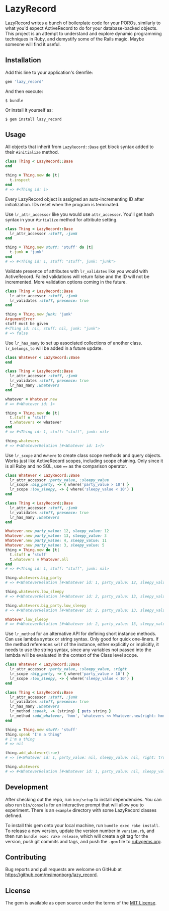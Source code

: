 # LazyRecord

LazyRecord writes a bunch of boilerplate code for your POROs, similarly to what you'd expect ActiveRecord to do for your database-backed objects. This project is an attempt to understand and explore dynamic programming techniques in Ruby, and demystify some of the Rails magic. Maybe someone will find it useful.

## Installation

Add this line to your application's Gemfile:

```ruby
gem 'lazy_record'
```

And then execute:

    $ bundle

Or install it yourself as:

    $ gem install lazy_record

## Usage

All objects that inherit from `LazyRecord::Base` get block syntax added to their `#initialize` method.

```ruby
class Thing < LazyRecord::Base
end

thing = Thing.new do |t|
  t.inspect
end
# => #<Thing id: 1>
```
Every LazyRecord object is assigned an auto-incrementing ID after initialization. IDs reset when the program is terminated.

Use `lr_attr_accessor` like you would use `attr_accessor`. You'll get hash syntax in your `#intialize` method for attribute setting.

```ruby
class Thing < LazyRecord::Base
  lr_attr_accessor :stuff, :junk
end

thing = Thing.new stuff: 'stuff' do |t|
  t.junk = 'junk'
end
# => #<Thing id: 1, stuff: "stuff", junk: "junk">
```

Validate presence of attributes with `lr_validates` like you would with ActiveRecord. Failed validations will return false and the ID will not be incremented. More validation options coming in the future.

```ruby
class Thing < LazyRecord::Base
  lr_attr_accessor :stuff, :junk
  lr_validates :stuff, presence: true
end

thing = Thing.new junk: 'junk'
ArgumentError
stuff must be given
#<Thing id: nil, stuff: nil, junk: "junk">
# => false
```
Use `lr_has_many` to set up associated collections of another class. `lr_belongs_to` will be added in a future update.

```ruby
class Whatever < LazyRecord::Base
end

class Thing < LazyRecord::Base
  lr_attr_accessor :stuff, :junk
  lr_validates :stuff, presence: true
  lr_has_many :whatevers
end

whatever = Whatever.new
# => #<Whatever id: 1>

thing = Thing.new do |t|
  t.stuff = 'stuff'
  t.whatevers << whatever
end
# => #<Thing id: 1, stuff: "stuff", junk: nil>

thing.whatevers
# => #<WhateverRelation [#<Whatever id: 1>]>
```

Use `lr_scope` and `#where` to create class scope methods and query objects. Works just like ActiveRecord scopes, including scope chaining. Only since it is all Ruby and no SQL, use `==` as the comparison operator.

```ruby
class Whatever < LazyRecord::Base
  lr_attr_accessor :party_value, :sleepy_value
  lr_scope :big_party, -> { where('party_value > 10') }
  lr_scope :low_sleepy, -> { where('sleepy_value < 10') }
end

class Thing < LazyRecord::Base
  lr_attr_accessor :stuff, :junk
  lr_validates :stuff, presence: true
  lr_has_many :whatevers
end

Whatever.new party_value: 12, sleepy_value: 12
Whatever.new party_value: 13, sleepy_value: 3
Whatever.new party_value: 4, sleepy_value: 11
Whatever.new party_value: 3, sleepy_value: 5
thing = Thing.new do |t|
  t.stuff = 'stuff'
  t.whatevers = Whatever.all
end
# => #<Thing id: 1, stuff: "stuff", junk: nil>

thing.whatevers.big_party
# => #<WhateverRelation [#<Whatever id: 1, party_value: 12, sleepy_value: 12>, #<Whatever id: 2, party_value: 13, sleepy_value: 3>]>

thing.whatevers.low_sleepy
# => #<WhateverRelation [#<Whatever id: 2, party_value: 13, sleepy_value: 3>, #<Whatever id: 4, party_value: 3, sleepy_value: 5>]>

thing.whatevers.big_party.low_sleepy
# => #<WhateverRelation [#<Whatever id: 2, party_value: 13, sleepy_value: 3>]>

Whatever.low_sleepy
# => #<WhateverRelation [#<Whatever id: 2, party_value: 13, sleepy_value: 3>, #<Whatever id: 4, party_value: 3, sleepy_value: 5>]>
```

Use `lr_method` for an alternative API for defining short instance methods. Can use lambda syntax or string syntax. Only good for quick one-liners. If the method references `self` of the instance, either explicitly or implicitly, it needs to use the string syntax, since any variables not passed into the lambda will be evaluated in the context of the Class level scope.

```ruby
class Whatever < LazyRecord::Base
  lr_attr_accessor :party_value, :sleepy_value, :right
  lr_scope :big_party, -> { where('party_value > 10') }
  lr_scope :low_sleepy, -> { where('sleepy_value < 10') }
end

class Thing < LazyRecord::Base
  lr_attr_accessor :stuff, :junk
  lr_validates :stuff, presence: true
  lr_has_many :whatevers
  lr_method :speak, -> (string) { puts string }
  lr_method :add_whatever, 'hmm', 'whatevers << Whatever.new(right: hmm)'
end

thing = Thing.new stuff: 'stuff'
thing.speak "I'm a thing"
# I'm a thing
# => nil

thing.add_whatever(true)
# => [#<Whatever id: 1, party_value: nil, sleepy_value: nil, right: true>]

thing.whatevers
# => #<WhateverRelation [#<Whatever id: 1, party_value: nil, sleepy_value: nil, right: true>]>
```

## Development

After checking out the repo, run `bin/setup` to install dependencies. You can also run `bin/console` for an interactive prompt that will allow you to experiment. There is an `example` directory with some LazyRecord classes defined.

To install this gem onto your local machine, run `bundle exec rake install`. To release a new version, update the version number in `version.rb`, and then run `bundle exec rake release`, which will create a git tag for the version, push git commits and tags, and push the `.gem` file to [rubygems.org](https://rubygems.org).

## Contributing

Bug reports and pull requests are welcome on GitHub at https://github.com/msimonborg/lazy_record.


## License

The gem is available as open source under the terms of the [MIT License](http://opensource.org/licenses/MIT).

